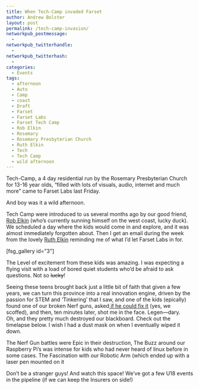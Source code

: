 ```yaml
---
title: When Tech-Camp invaded Farset
author: Andrew Bolster
layout: post
permalink: /tech-camp-invasion/
networkpub_postmessage:
  - 
networkpub_twitterhandle:
  - 
networkpub_twitterhash:
  - 
categories:
  - Events
tags:
  - afternoon
  - Auto
  - Camp
  - coast
  - Draft
  - Farset
  - Farset Labs
  - Farset Tech Camp
  - Rob Elkin
  - Rosemary
  - Rosemary Presbyterian Church
  - Ruth Elkin
  - Tech
  - Tech Camp
  - wild afternoon
---
```

[<img class="alignright size-medium wp-image-607" title="TechCamp_0004 (Large)" src="http://i2.wp.com/farsetlabs.org.uk/blog/wp-content/uploads/2012/08/TechCamp_0004-Large-200x300.jpg?fit=200%2C300" alt="" data-recalc-dims="1" />][1]Tech-Camp, a 4 day residential run by the Rosemary Presbyterian Church for 13-16 year olds, &#8220;filled with lots of visuals, audio, internet and much more&#8221; came to Farset Labs last Friday.

And boy was it a wild afternoon.<!--more-->

Tech Camp were introduced to us several months ago by our good friend, [Rob Elkin][2] (who&#8217;s currently sunning himself on the west coast, lucky duck). We scheduled a day where the kids would come in and explore, and it was almost immediately forgotten about. Then I get an email during the week from the lovely [Ruth Elkin][3] reminding me of what I&#8217;d let Farset Labs in for.

[fsg_gallery id="3"]

The Level of excitement from these kids was amazing. I was expecting a flying visit with a load of bored quiet students who&#8217;d be afraid to ask questions. Not so <del>lucky</del>!

Seeing these teens brought back just a little bit of faith that given a few years, we can turn this province into a real innovation engine, driven by the passion for STEM and &#8216;Tinkering&#8217; that I saw, and one of the kids (epically) found one of our broken Nerf guns, asked[ if he could fix it][4] (yes, we scoffed), and then, ten minutes later, shot me in the face. Legen&#8212;dary.  
Oh, and they pretty much destroyed our blackboard. Check out the timelapse below. I wish I had a dust mask on when I eventually wiped it down.



The Nerf Gun battles were Epic in their destruction, The Buzz around our Raspberry Pi&#8217;s was intense for kids who had never heard of linux before in some cases. The Fascination with our Robotic Arm (which ended up with a laser pen mounted on it

Don&#8217;t be a stranger guys! And watch this space! We&#8217;ve got a few U18 events in the pipeline (if we can keep the Insurers on side!)

[<img class="alignright size-large wp-image-606" title="TechCamp_0010 (Large)" src="http://i0.wp.com/farsetlabs.org.uk/blog/wp-content/uploads/2012/08/TechCamp_0010-Large-1024x682.jpg?fit=670%2C446" alt="" data-recalc-dims="1" />][5]

&nbsp;

 [1]: http://i2.wp.com/farsetlabs.org.uk/blog/wp-content/uploads/2012/08/TechCamp_0004-Large.jpg
 [2]: https://twitter.com/robelkin "The Man, The Legend"
 [3]: https://twitter.com/ruthebabes
 [4]: http://www.flickr.com/photos/farset_labs/7780628090/in/pool-1894295@N24/lightbox/
 [5]: http://i2.wp.com/farsetlabs.org.uk/blog/wp-content/uploads/2012/08/TechCamp_0010-Large.jpg
